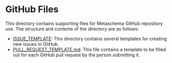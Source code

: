 # GitHub Files

This directory contains supporting files for Metaschema GitHub repository use. The structure and contents of the directory are as follows:

* [ISSUE_TEMPLATE](ISSUE_TEMPLATE): This directory contains several templates for creating new issues in GitHub.
* [PULL_REQUEST_TEMPLATE.md](issue_template.md): This file contains a template to be filled out for each GitHub pull request by the person submitting it.
